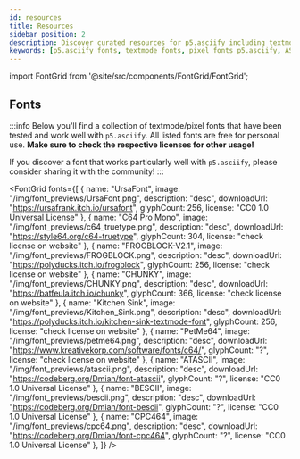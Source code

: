 ```yaml
---
id: resources
title: Resources
sidebar_position: 2
description: Discover curated resources for p5.asciify including textmode fonts, pixel fonts, and ASCII art assets. Find free fonts tested with p5.asciify like UrsaFont, C64 Pro Mono, and FROGBLOCK for your creative coding projects.
keywords: [p5.asciify fonts, textmode fonts, pixel fonts p5.asciify, ASCII art fonts, UrsaFont p5.asciify, C64 Pro Mono, FROGBLOCK font, free ASCII fonts, p5.asciify resources, textmode art assets, retro computing fonts, creative coding fonts]
---
```


import FontGrid from '@site/src/components/FontGrid/FontGrid';

## Fonts

:::info
Below you'll find a collection of textmode/pixel fonts that have been tested and work well with `p5.asciify`. All listed fonts are free for personal use. **Make sure to check the respective licenses for other usage!**

If you discover a font that works particularly well with `p5.asciify`, please consider sharing it with the community!
:::

<FontGrid 
  fonts={[
    {
      name: "UrsaFont", 
      image: "/img/font_previews/UrsaFont.png",
      description: "desc",
      downloadUrl: "https://ursafrank.itch.io/ursafont",
      glyphCount: 256,
      license: "CC0 1.0 Universal License"
    },
    {
      name: "C64 Pro Mono",
      image: "/img/font_previews/c64_truetype.png",
      description: "desc",
      downloadUrl: "https://style64.org/c64-truetype",
      glyphCount: 304,
      license: "check license on website"
    },
    {
      name: "FROGBLOCK-V2.1",
      image: "/img/font_previews/FROGBLOCK.png",
      description: "desc",
      downloadUrl: "https://polyducks.itch.io/frogblock",
      glyphCount: 256,
      license: "check license on website"
    },
    {
      name: "CHUNKY",
      image: "/img/font_previews/CHUNKY.png",
      description: "desc",
      downloadUrl: "https://batfeula.itch.io/chunky",
      glyphCount: 366,
      license: "check license on website"
    },
    {
      name: "Kitchen Sink",
      image: "/img/font_previews/Kitchen_Sink.png",
      description: "desc",
      downloadUrl: "https://polyducks.itch.io/kitchen-sink-textmode-font",
      glyphCount: 256,
      license: "check license on website"
    },
    {
      name: "PetMe64",
      image: "/img/font_previews/petme64.png",
      description: "desc",
      downloadUrl: "https://www.kreativekorp.com/software/fonts/c64/",
      glyphCount: "?",
      license: "check license on website"
    },
    {
      name: "ATASCII",
      image: "/img/font_previews/atascii.png",
      description: "desc",
      downloadUrl: "https://codeberg.org/Dmian/font-atascii",
      glyphCount: "?",
      license: "CC0 1.0 Universal License"
    },
    {
      name: "BESCII",
      image: "/img/font_previews/bescii.png",
      description: "desc",
      downloadUrl: "https://codeberg.org/Dmian/font-bescii",
      glyphCount: "?",
      license: "CC0 1.0 Universal License"
    },
    {
      name: "CPC464",
      image: "/img/font_previews/cpc64.png",
      description: "desc",
      downloadUrl: "https://codeberg.org/Dmian/font-cpc464",
      glyphCount: "?",
      license: "CC0 1.0 Universal License"
    },
  ]}
/>